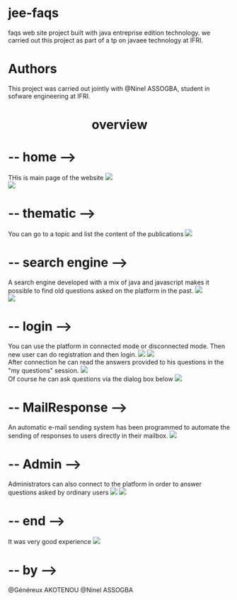 # jee-faqs
faqs web site project built with java entreprise edition technology. we carried out this project as part of a tp on javaee technology at IFRI.

# Authors
This project was carried out jointly with @Ninel ASSOGBA, student in sofware engineering at IFRI.<br>

# 
<h1 style="text-align: center;">overview</h1>

# -- home -->
THis is main page of the website
<img src="https://github.com/Genereux-akotenou/jee-faqs/blob/main/preview/acceuil1.PNG"/>
<br>
<img src="https://github.com/Genereux-akotenou/jee-faqs/blob/main/preview/acceuil2.PNG"/>

# -- thematic -->
You can go to a topic and list the content of the publications
<img src="https://github.com/Genereux-akotenou/jee-faqs/blob/main/preview/categorie1.PNG"/>

# -- search engine -->
A search engine developed with a mix of java and javascript makes it possible to find old questions asked on the platform in the past.
<img src="https://github.com/Genereux-akotenou/jee-faqs/blob/main/preview/search1.PNG"/>
<br>
<img src="https://github.com/Genereux-akotenou/jee-faqs/blob/main/preview/search2.PNG"/>

# -- login -->
You can use the platform in connected mode or disconnected mode. Then new user can do registration and then login.
<img src="https://github.com/Genereux-akotenou/jee-faqs/blob/main/preview/log1.PNG"/>
<img src="https://github.com/Genereux-akotenou/jee-faqs/blob/main/preview/log2.PNG"/>
<br>
After connection he can read the answers provided to his questions in the "my questions" session.
<img src="https://github.com/Genereux-akotenou/jee-faqs/blob/main/preview/log3.PNG"/>
<br>
Of course he can ask questions via the dialog box below
<img src="https://github.com/Genereux-akotenou/jee-faqs/blob/main/preview/log4.PNG"/>

# -- MailResponse -->
An automatic e-mail sending system has been programmed to automate the sending of responses to users directly in their mailbox.
<img src="https://github.com/Genereux-akotenou/jee-faqs/blob/main/preview/Screenshot_20210522-001036.png"/>

# -- Admin -->
Administrators can also connect to the platform in order to answer questions asked by ordinary users
<img src="https://github.com/Genereux-akotenou/jee-faqs/blob/main/preview/afm1.PNG"/>
<img src="https://github.com/Genereux-akotenou/jee-faqs/blob/main/preview/afm2.PNG"/>

# -- end -->
It was very good experience
<img src="https://github.com/Genereux-akotenou/jee-faqs/blob/main/preview/foot.PNG"/>

# -- by -->
@Généreux AKOTENOU
@Ninel ASSOGBA
